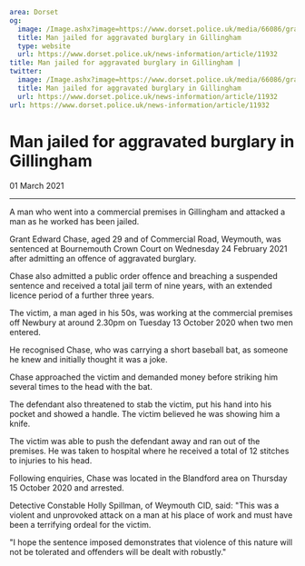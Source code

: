 ```yaml
area: Dorset
og:
  image: /Image.ashx?image=https://www.dorset.police.uk/media/66086/grant-chase-24-february-2021.jpg&amp;amp;width=150
  title: Man jailed for aggravated burglary in Gillingham
  type: website
  url: https://www.dorset.police.uk/news-information/article/11932
title: Man jailed for aggravated burglary in Gillingham |
twitter:
  image: /Image.ashx?image=https://www.dorset.police.uk/media/66086/grant-chase-24-february-2021.jpg&amp;amp;width=150
  title: Man jailed for aggravated burglary in Gillingham
  url: https://www.dorset.police.uk/news-information/article/11932
url: https://www.dorset.police.uk/news-information/article/11932
```

# Man jailed for aggravated burglary in Gillingham

01 March 2021

* * *

A man who went into a commercial premises in Gillingham and attacked a man as he worked has been jailed.

Grant Edward Chase, aged 29 and of Commercial Road, Weymouth, was sentenced at Bournemouth Crown Court on Wednesday 24 February 2021 after admitting an offence of aggravated burglary.

Chase also admitted a public order offence and breaching a suspended sentence and received a total jail term of nine years, with an extended licence period of a further three years.

The victim, a man aged in his 50s, was working at the commercial premises off Newbury at around 2.30pm on Tuesday 13 October 2020 when two men entered.

He recognised Chase, who was carrying a short baseball bat, as someone he knew and initially thought it was a joke.

Chase approached the victim and demanded money before striking him several times to the head with the bat.

The defendant also threatened to stab the victim, put his hand into his pocket and showed a handle. The victim believed he was showing him a knife.

The victim was able to push the defendant away and ran out of the premises. He was taken to hospital where he received a total of 12 stitches to injuries to his head.

Following enquiries, Chase was located in the Blandford area on Thursday 15 October 2020 and arrested.

Detective Constable Holly Spillman, of Weymouth CID, said: "This was a violent and unprovoked attack on a man at his place of work and must have been a terrifying ordeal for the victim.

"I hope the sentence imposed demonstrates that violence of this nature will not be tolerated and offenders will be dealt with robustly."

